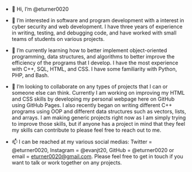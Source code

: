 - 👋 Hi, I’m @eturner0020

- 👀 I’m interested in software and program development with a interest in cyber security and web development. I have three years of experience in
writing, testing, and debugging code, and have worked with small teams of students on various projects.

- 🌱 I’m currently learning how to better implement object-oriented programming, data structures, and algorithms to better improve the efficiency
of the programs that I develop. I have the most experience with C++, SQL, HTML, and CSS. I have some familiarity with Python, PHP, and Bash.

- 💞️ I’m looking to collaborate on any types of projects that I can or someone else can think. Currently I am working on improving my HTML and CSS
skills by developing my personal webpage here on GitHub using GitHub Pages. I also recently began on writing different C++ programs using
OOP and different data structures such as vectors, lists, and arrays. I am making generic projects right now as I am simply trying to improve
those skills, but if anyone has a project in mind that they feel my skills can contribute to please feel free to reach out to me.

- 📫 I can be reached at my various social medias: Twitter = @eturner0020, Instagram = @evanjt20, GitHub = @eturner0020 or email = eturner0020@gmail.com.
Please feel free to get in touch if you want to talk or work together on any projects.

<!---
eturner0020/eturner0020 is a ✨ special ✨ repository because its `README.md` (this file) appears on your GitHub profile.
You can click the Preview link to take a look at your changes.
--->
